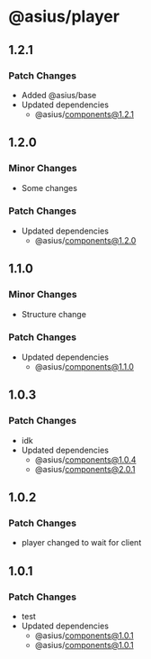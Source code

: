 # @asius/player

## 1.2.1

### Patch Changes

- Added @asius/base
- Updated dependencies
  - @asius/components@1.2.1

## 1.2.0

### Minor Changes

- Some changes

### Patch Changes

- Updated dependencies
  - @asius/components@1.2.0

## 1.1.0

### Minor Changes

- Structure change

### Patch Changes

- Updated dependencies
  - @asius/components@1.1.0

## 1.0.3

### Patch Changes

- idk
- Updated dependencies
  - @asius/components@1.0.4
  - @asius/components@2.0.1

## 1.0.2

### Patch Changes

- player changed to wait for client

## 1.0.1

### Patch Changes

- test
- Updated dependencies
  - @asius/components@1.0.1
  - @asius/components@1.0.1

